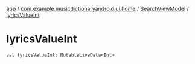 [app](../../index.md) / [com.example.musicdictionaryandroid.ui.home](../index.md) / [SearchViewModel](index.md) / [lyricsValueInt](./lyrics-value-int.md)

# lyricsValueInt

`val lyricsValueInt: MutableLiveData<`[`Int`](https://kotlinlang.org/api/latest/jvm/stdlib/kotlin/-int/index.html)`>`